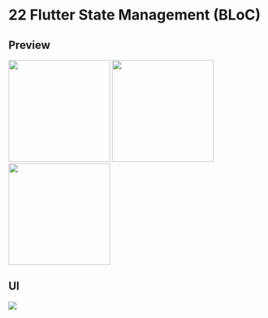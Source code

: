 # 22 Flutter State Management (BLoC)

## Preview

<div>
    <img src="https://res.cloudinary.com/dfeenbdhb/image/upload/v1664581541/alterra_gif/22%20Flutter%20State%20Management%20Bloc/001_22_oqk2qm.gif" width="200" />
    <img src="https://res.cloudinary.com/dfeenbdhb/image/upload/v1664581541/alterra_gif/22%20Flutter%20State%20Management%20Bloc/002_22_pqk6q9.gif" width="200" />
    <img src="https://res.cloudinary.com/dfeenbdhb/image/upload/v1664581541/alterra_gif/22%20Flutter%20State%20Management%20Bloc/003_22_xstnev.gif" width="200" />
</div>

## UI

<img src="https://res.cloudinary.com/dfeenbdhb/image/upload/v1664581187/alterra_gif/22%20Flutter%20State%20Management%20Bloc/tasks_suhm8j.png" />
